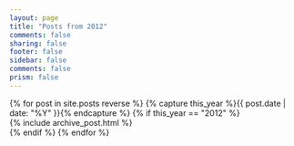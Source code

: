 ```yaml
---
layout: page
title: "Posts from 2012"
comments: false
sharing: false
footer: false
sidebar: false
comments: false
prism: false
---
```


<div id="blog-archives">
{% for post in site.posts reverse %}
{% capture this_year %}{{ post.date | date: "%Y" }}{% endcapture %}
{% if this_year == "2012" %}
<div class="post">
  {% include archive_post.html %}
</div>
{% endif %}
{% endfor %}
</div>